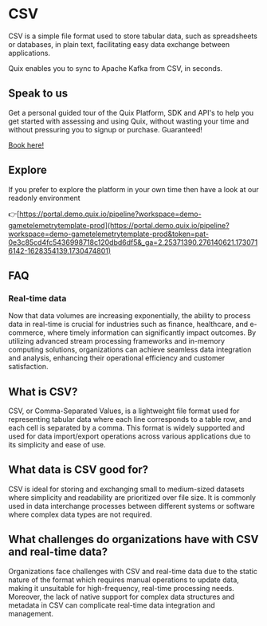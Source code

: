 <!-- START MARKDOWN -->
<!--[tech-name]-->
# CSV

<!--[ai-blurb-about-tech]-->
CSV is a simple file format used to store tabular data, such as spreadsheets or databases, in plain text, facilitating easy data exchange between applications.

Quix enables you to sync to Apache Kafka <span id="to_or_from">from</span> <span id="techname">CSV</span>, in seconds.

## Speak to us

Get a personal guided tour of the Quix Platform, SDK and API's to help you get started with assessing and using Quix, without wasting your time and without pressuring you to signup or purchase. Guaranteed!

[Book here!](https://share.hsforms.com/1iW0TmZzKQMChk0lxd_tGiw4yjw2?__hstc=175542013.19c333c2ae8002be5fbc6a17a447e442.1730474801833.1730474801833.1730716142494.2&__hssc=175542013.2.1730716142494&__hsfp=3927774151)

## Explore

If you prefer to explore the platform in your own time then have a look at our readonly environment

👉[https://portal.demo.quix.io/pipeline?workspace=demo-gametelemetrytemplate-prod](https://portal.demo.quix.io/pipeline?workspace=demo-gametelemetrytemplate-prod&token=pat-0e3c85cd4fc5436998718c120dbd6df5&_ga=2.25371390.276140621.1730716142-1628354139.1730474801)

## FAQ

### Real-time data

Now that data volumes are increasing exponentially, the ability to process data in real-time is crucial for industries such as finance, healthcare, and e-commerce, where timely information can significantly impact outcomes. By utilizing advanced stream processing frameworks and in-memory computing solutions, organizations can achieve seamless data integration and analysis, enhancing their operational efficiency and customer satisfaction.

## What is <span id="techname">CSV</span>?

<!--[tech-seo-text]-->
CSV, or Comma-Separated Values, is a lightweight file format used for representing tabular data where each line corresponds to a table row, and each cell is separated by a comma. This format is widely supported and used for data import/export operations across various applications due to its simplicity and ease of use.

## What data is <span id="techname">CSV</span> good for?

<!--[tech-data-seo-text]-->
CSV is ideal for storing and exchanging small to medium-sized datasets where simplicity and readability are prioritized over file size. It is commonly used in data interchange processes between different systems or software where complex data types are not required.

## What challenges do organizations have with <span id="techname">CSV</span> and real-time data?

<!--[tech-challenges-seo-text]-->
Organizations face challenges with CSV and real-time data due to the static nature of the format which requires manual operations to update data, making it unsuitable for high-frequency, real-time processing needs. Moreover, the lack of native support for complex data structures and metadata in CSV can complicate real-time data integration and management.
<!-- END MARKDOWN -->